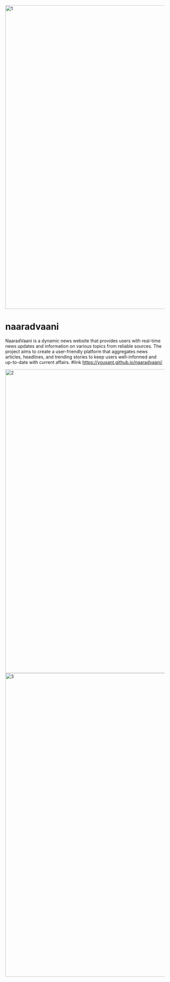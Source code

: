<img width="960" alt="1" src="https://github.com/yousant/naaradvaani/assets/97018523/445060d0-de66-4334-886b-c2d932d07748">

# naaradvaani
NaaradVaani is a dynamic news website that provides users with real-time news updates and information on various topics from reliable sources. The project aims to create a user-friendly platform that aggregates news articles, headlines, and trending stories to keep users well-informed and up-to-date with current affairs.
#link
https://yousant.github.io/naaradvaani/

<img width="960" alt="2" src="https://github.com/yousant/naaradvaani/assets/97018523/6ec4fd12-00cc-4c63-a543-3e0b9dbdd8a1">
<img width="960" alt="3" src="https://github.com/yousant/naaradvaani/assets/97018523/2e76d4a9-204a-4537-8bd2-c9c7edcd014d">
